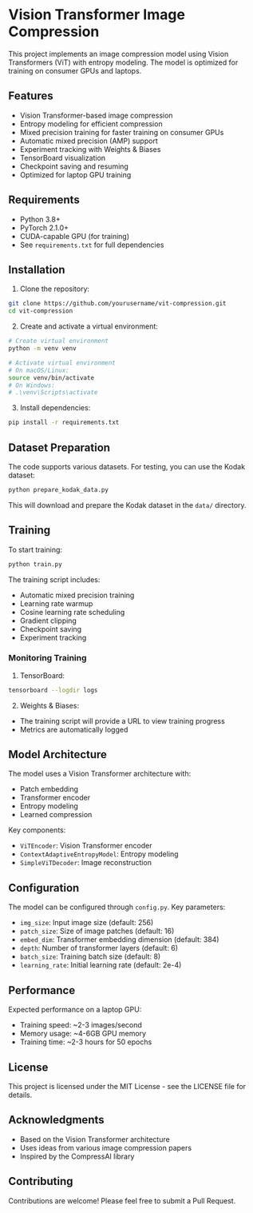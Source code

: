 # Vision Transformer Image Compression

This project implements an image compression model using Vision Transformers (ViT) with entropy modeling. The model is optimized for training on consumer GPUs and laptops.

## Features

- Vision Transformer-based image compression
- Entropy modeling for efficient compression
- Mixed precision training for faster training on consumer GPUs
- Automatic mixed precision (AMP) support
- Experiment tracking with Weights & Biases
- TensorBoard visualization
- Checkpoint saving and resuming
- Optimized for laptop GPU training

## Requirements

- Python 3.8+
- PyTorch 2.1.0+
- CUDA-capable GPU (for training)
- See `requirements.txt` for full dependencies

## Installation

1. Clone the repository:
```bash
git clone https://github.com/yourusername/vit-compression.git
cd vit-compression
```

2. Create and activate a virtual environment:
```bash
# Create virtual environment
python -m venv venv

# Activate virtual environment
# On macOS/Linux:
source venv/bin/activate
# On Windows:
# .\venv\Scripts\activate
```

3. Install dependencies:
```bash
pip install -r requirements.txt
```

## Dataset Preparation

The code supports various datasets. For testing, you can use the Kodak dataset:

```bash
python prepare_kodak_data.py
```

This will download and prepare the Kodak dataset in the `data/` directory.

## Training

To start training:

```bash
python train.py
```

The training script includes:
- Automatic mixed precision training
- Learning rate warmup
- Cosine learning rate scheduling
- Gradient clipping
- Checkpoint saving
- Experiment tracking

### Monitoring Training

1. TensorBoard:
```bash
tensorboard --logdir logs
```

2. Weights & Biases:
- The training script will provide a URL to view training progress
- Metrics are automatically logged

## Model Architecture

The model uses a Vision Transformer architecture with:
- Patch embedding
- Transformer encoder
- Entropy modeling
- Learned compression

Key components:
- `ViTEncoder`: Vision Transformer encoder
- `ContextAdaptiveEntropyModel`: Entropy modeling
- `SimpleViTDecoder`: Image reconstruction

## Configuration

The model can be configured through `config.py`. Key parameters:
- `img_size`: Input image size (default: 256)
- `patch_size`: Size of image patches (default: 16)
- `embed_dim`: Transformer embedding dimension (default: 384)
- `depth`: Number of transformer layers (default: 6)
- `batch_size`: Training batch size (default: 8)
- `learning_rate`: Initial learning rate (default: 2e-4)

## Performance

Expected performance on a laptop GPU:
- Training speed: ~2-3 images/second
- Memory usage: ~4-6GB GPU memory
- Training time: ~2-3 hours for 50 epochs

## License

This project is licensed under the MIT License - see the LICENSE file for details.

## Acknowledgments

- Based on the Vision Transformer architecture
- Uses ideas from various image compression papers
- Inspired by the CompressAI library

## Contributing

Contributions are welcome! Please feel free to submit a Pull Request. 